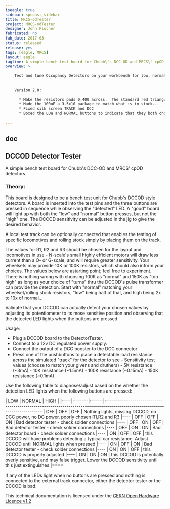 ```yaml
---
iseagle: true
sidebar: spcoast_sidebar
title: MRCS-odTester
project: MRCS-odTester
designer: John Plocher
fabricated: no
fab_date: 2017-03
status: released
release: yes
tags: [eagle, MRCS]
layout: eagle
tagline: A simple bench test board for Chubb\'s DCC-OD and MRCS\' cpOD detectors.
overview: >
    
    Test and tune Occupancy Detectors on your workbench for low, normal or high sensitivity
    
    
    Version 2.0:
    
      * Make the resistors pads 0.400 across.  The standard red triangular benders only go down to 0.400 so bending to 0.300 requires doing it manually.
      * Made the 100uF a 3.5x10 package to match what is in stock...
      * Fixed silk screen TRACK and DCC
      * Boxed the LOW and NORMAL buttons to indicate that they both chould trigger, and the HIGH one should not
    
---
```


## doc

## DCCOD Detector Tester

A simple bench test board for Chubb\'s DCC-OD and MRCS\' cpOD detectors.

### Theory:

This board is designed to be a bench test unit for Chubb\'s DCCOD style
detectors. A board is inserted into the test pins and the three buttons
are pressed in sequence while observing the \"detected\" LED. A \"good\"
board will light up with both the \"low\" and \"normal\" button presses,
but not the \"high\" one. The DCCOD sensitivity can be adjusted in the
jig to give the desired behavior.


A local test track can be optionally connected that enables the testing
of specific locomotives and rolling stock simply by placing them on the
track.


The values for R1, R2 and R3 should be chosen for the layout and
locomotives in use - N-scale\'s small highly efficient motors will draw
less current than a O- or G-scale, and will require greater sensitivity.
Your wheelsets may provide 10K or 100K resistors, which should also
inform your choices. The values below are astarting point; feel free to
experiment. There is nothing wrong with choosing 100K as \"normal\" and
150K as \"too high\" as long as your choice of \"turns\" thru the
DCCOD\'s pulse transformer can provide the detection. Start with
\"normal\" matching your wheelset/rolling stock resistors, \"low\" being
half of that, and high being 2x to 10x of normal\...


Validate that your DCCOD can actually detect your chosen values by
adjusting its potentiometer to its mose sensitive position and observing
that the detected LED lights when the buttons are pressed.


Usage:


  -   Plug a DCCOD board to the DetectorTester.
  -   Connect to a 12v DC regulated power supply.
  -   Connect the output of a DCC booster to the DCC connector
  -   Press one of the pushbuttons to place a detectable load resistance across the simulated \"track\" for the detector to see
    -   Sensitivity test values (choose to match your givens and druthers)
    -   5K resistance (\~3mA)
    -   10K resistance (\~1.5mA)
    -   100K resistance (\~0.15mA)
    -   150K resistance (\~0.1mA)

Use the following table to diagnose/adjust based on the whether the
detection LED lights when the following buttons are pressed:

| LOW | NORMAL | HIGH  | 
|:----|:-------|:------|:----------------------------------------------------------------------------------------------------------------------------
| OFF | OFF    | OFF   | Nothing lights, missing DCCOD, no DCC power, no DC power, poorly chosen R1,R2 and R3
|----
| OFF | OFF    | ON    | Bad detector tester - check solder connections
|----
| OFF | ON     | OFF   | Bad detector tester - check solder connections
|----
| OFF | ON     | ON    | Bad detector board - check solder connections
|----
| ON  | OFF    | OFF   | this DCCOD will have problems detecting a typical car resistance. Adjust DCCOD until NORMAL lights when pressed
|----
| ON  | OFF    | ON    | Bad detector tester - check solder connections
|----
| ON  | ON     | OFF   | this DCCOD is properly adjusted
|----
| ON  | ON     | ON    | this DCCOD is potentially overly sensitive, and may false trigger. Lower the DCCOD sensitivity until this just extinguishes
|====


If any of the LEDs light when no buttons are pressed and nothing is connected to the external track connector, either the detector tester or the DCCOD is bad.


This technical documentation is licensed under the [CERN Open Hardware Licence v1.2](http://www.ohwr.org/attachments/2388/cern_ohl_v_1_2.txt)
